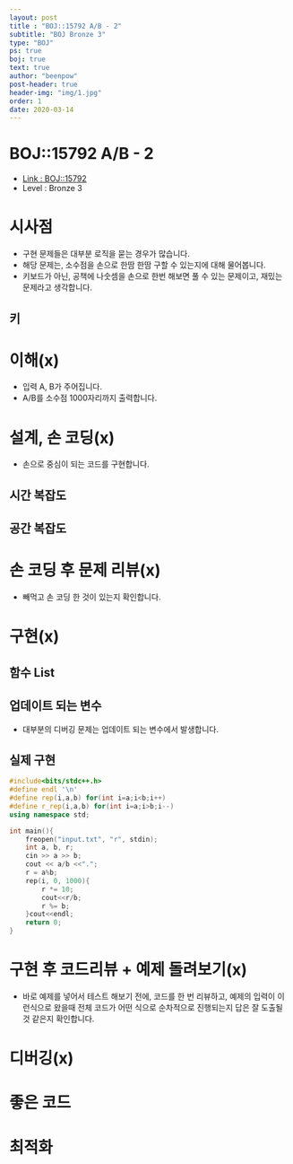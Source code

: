 ```yaml
---
layout: post
title : "BOJ::15792 A/B - 2"
subtitle: "BOJ Bronze 3"
type: "BOJ"
ps: true
boj: true
text: true
author: "beenpow"
post-header: true
header-img: "img/1.jpg"
order: 1
date: 2020-03-14
---
```



# BOJ::15792 A/B - 2
- [Link : BOJ::15792](https://www.acmicpc.net/problem/15792)
- Level : Bronze 3

# 시사점
- 구현 문제들은 대부분 로직을 묻는 경우가 많습니다.
- 해당 문제는, 소수점을 손으로 한땀 한땀 구할 수 있는지에 대해 물어봅니다.
- 키보드가 아닌, 공책에 나숫셈을 손으로 한번 해보면 풀 수 있는 문제이고, 재밌는 문제라고 생각합니다.

## 키

# 이해(x)
- 입력 A, B가 주어집니다.
- A/B를 소수점 1000자리까지 출력합니다.

# 설계, 손 코딩(x)
- 손으로 중심이 되는 코드를 구현합니다.

## 시간 복잡도

## 공간 복잡도

# 손 코딩 후 문제 리뷰(x)
- 빼먹고 손 코딩 한 것이 있는지 확인합니다.

# 구현(x)

## 함수 List 

## 업데이트 되는 변수
- 대부분의 디버깅 문제는 업데이트 되는 변수에서 발생합니다.

## 실제 구현 

```cpp
#include<bits/stdc++.h>
#define endl '\n'
#define rep(i,a,b) for(int i=a;i<b;i++)
#define r_rep(i,a,b) for(int i=a;i>b;i--)
using namespace std;

int main(){
    freopen("input.txt", "r", stdin);
    int a, b, r;
    cin >> a >> b;
    cout << a/b <<".";
    r = a%b;
    rep(i, 0, 1000){
        r *= 10;
        cout<<r/b;
        r %= b;
    }cout<<endl;
    return 0;
}
```

# 구현 후 코드리뷰 + 예제 돌려보기(x)
- 바로 예제를 넣어서 테스트 해보기 전에, 코드를 한 번 리뷰하고, 예제의 입력이 이런식으로 왔을때
  전체 코드가 어떤 식으로 순차적으로 진행되는지 답은 잘 도출될 것 같은지 확인합니다.

# 디버깅(x)

# 좋은 코드

# 최적화
